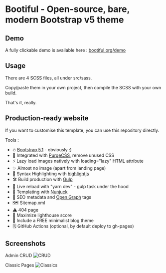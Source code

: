 # Bootiful - Open-source, bare, modern Bootstrap v5 theme

## Demo

A fully clickable demo is available here : [bootiful.org/demo](https://bootiful.org/demo)

## Usage

There are 4 SCSS files, all under src/sass.

Copy/paste them in your own project, then compile the SCSS with your own build.

That's it, really.

## Production-ready website

If you want to customise this template, you can use this repository directly.

Tools :

- 🔥 [Bootstrap 5.1](https://getbootstrap.com/docs/5.1/) - obviously :)
- 🎨 Integrated with  [PurgeCSS](https://purgecss.com), remove unused CSS
- ⚡ Lazy load images natively with loading="lazy" HTML attribute
- ✨ Almost no image (apart from landing page)
- 🎈 Syntax Highlighting with [highlightjs](https://highlightjs.org/)
- 🛠 Build production with [Gulp](https://gulpjs.com/)
- 💨 Live reload with "yarn dev" - gulp task under the hood
- 🦊 Templating with [Nunjuck](https://mozilla.github.io/nunjucks/)
- 🤖 SEO metadata and [Open Graph](https://ogp.me/) tags
- 🗺 Sitemap.xml
- ⚠️ 404 page
- 💯 Maximize lighthouse score
- 🌈 Include a FREE minimalist blog theme
- 🗒 GitHub Actions (optional, by default deploy to gh-pages)

## Screenshots

Admin CRUD
![CRUD](https://res.cloudinary.com/bdavidxyz-com/image/upload/v1637490594/bootstrap/admin_crudZ.png)

Classic Pages
![Classics](https://res.cloudinary.com/bdavidxyz-com/image/upload/v1637305365/bootstrap/pages.png)

